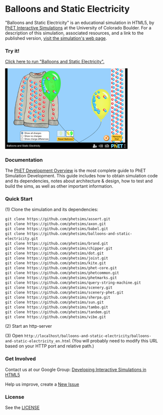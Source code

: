Balloons and Static Electricity
=============
"Balloons and Static Electricity" is an educational simulation in HTML5, by <a href="https://phet.colorado.edu/" target="_blank">PhET Interactive Simulations</a>
at the University of Colorado Boulder.
For a description of this simulation, associated resources, and a link to the published version,
<a href="https://phet.colorado.edu/en/simulation/balloons-and-static-electricity" target="_blank">visit the simulation's web page</a>.

### Try it!

<a href="https://phet.colorado.edu/sims/html/balloons-and-static-electricity/latest/balloons-and-static-electricity_en.html" target="_blank">Click here to run "Balloons and Static Electricity".</a>

<a href="https://phet.colorado.edu/sims/html/balloons-and-static-electricity/latest/balloons-and-static-electricity_en.html" target="_blank">
<img src="https://raw.githubusercontent.com/phetsims/balloons-and-static-electricity/master/assets/balloons-and-static-electricity-screenshot.png" alt="Screenshot" style="width: 400px;"/>
</a>

### Documentation
The <a href="https://github.com/phetsims/phet-info/blob/master/doc/phet-development-overview.md" target="_blank">PhET Development Overview</a> is the most complete guide to PhET Simulation
Development. This guide includes how to obtain simulation code and its dependencies, notes about architecture & design, how to test and build
the sims, as well as other important information.

### Quick Start
(1) Clone the simulation and its dependencies:
```
git clone https://github.com/phetsims/assert.git
git clone https://github.com/phetsims/axon.git
git clone https://github.com/phetsims/babel.git
git clone https://github.com/phetsims/balloons-and-static-electricity.git
git clone https://github.com/phetsims/brand.git
git clone https://github.com/phetsims/chipper.git
git clone https://github.com/phetsims/dot.git
git clone https://github.com/phetsims/joist.git
git clone https://github.com/phetsims/kite.git
git clone https://github.com/phetsims/phet-core.git
git clone https://github.com/phetsims/phetcommon.git
git clone https://github.com/phetsims/phetmarks.git
git clone https://github.com/phetsims/query-string-machine.git
git clone https://github.com/phetsims/scenery.git
git clone https://github.com/phetsims/scenery-phet.git
git clone https://github.com/phetsims/sherpa.git
git clone https://github.com/phetsims/sun.git
git clone https://github.com/phetsims/tambo.git
git clone https://github.com/phetsims/tandem.git
git clone https://github.com/phetsims/vibe.git
```
(2) Start an http-server

(3) Open `http://localhost/balloons-and-static-electricity/balloons-and-static-electricity_en.html` (You will probably need to modify this URL based on your HTTP port and relative path.)

### Get Involved

Contact us at our Google Group: <a href="http://groups.google.com/forum/#!forum/developing-interactive-simulations-in-html5" target="_blank">Developing Interactive Simulations in HTML5</a>

Help us improve, create a <a href="http://github.com/phetsims/balloons-and-static-electricity/issues/new" target="_blank">New Issue</a>

### License
See the <a href="https://github.com/phetsims/balloons-and-static-electricity/blob/master/LICENSE" target="_blank">LICENSE</a>
